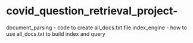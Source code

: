 # covid_question_retrieval_project-

document_parsing - code to create all_docs.txt file
index_engine - how to use all_docs.txt to build index and query
